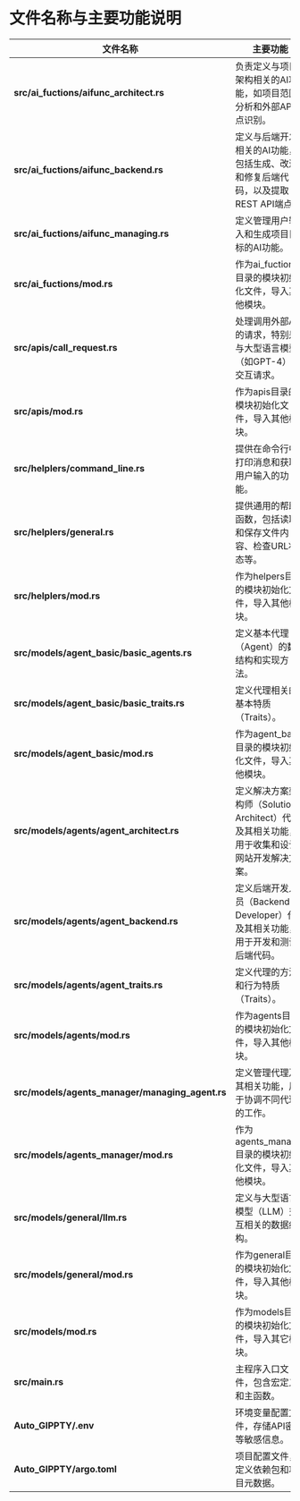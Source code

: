 # 文件名称与主要功能说明

| 文件名称 | 主要功能 |
| -------- | -------- |
| **src/ai_fuctions/aifunc_architect.rs** | 负责定义与项目架构相关的AI功能，如项目范围分析和外部API端点识别。 |
| **src/ai_fuctions/aifunc_backend.rs** | 定义与后端开发相关的AI功能，包括生成、改进和修复后端代码，以及提取REST API端点。 |
| **src/ai_fuctions/aifunc_managing.rs** | 定义管理用户输入和生成项目目标的AI功能。 |
| **src/ai_fuctions/mod.rs** | 作为ai_fuctions目录的模块初始化文件，导入其他模块。 |
| **src/apis/call_request.rs** | 处理调用外部API的请求，特别是与大型语言模型（如GPT-4）的交互请求。 |
| **src/apis/mod.rs** | 作为apis目录的模块初始化文件，导入其他模块。 |
| **src/helplers/command_line.rs** | 提供在命令行中打印消息和获取用户输入的功能。 |
| **src/helplers/general.rs** | 提供通用的帮助函数，包括读取和保存文件内容、检查URL状态等。 |
| **src/helplers/mod.rs** | 作为helpers目录的模块初始化文件，导入其他模块。 |
| **src/models/agent_basic/basic_agents.rs** | 定义基本代理（Agent）的数据结构和实现方法。 |
| **src/models/agent_basic/basic_traits.rs** | 定义代理相关的基本特质（Traits）。 |
| **src/models/agent_basic/mod.rs** | 作为agent_basic目录的模块初始化文件，导入其他模块。 |
| **src/models/agents/agent_architect.rs** | 定义解决方案架构师（Solutions Architect）代理及其相关功能，用于收集和设计网站开发解决方案。 |
| **src/models/agents/agent_backend.rs** | 定义后端开发人员（Backend Developer）代理及其相关功能，用于开发和测试后端代码。 |
| **src/models/agents/agent_traits.rs** | 定义代理的方法和行为特质（Traits）。 |
| **src/models/agents/mod.rs** | 作为agents目录的模块初始化文件，导入其他模块。 |
| **src/models/agents_manager/managing_agent.rs** | 定义管理代理及其相关功能，用于协调不同代理的工作。 |
| **src/models/agents_manager/mod.rs** | 作为agents_manager目录的模块初始化文件，导入其他模块。 |
| **src/models/general/llm.rs** | 定义与大型语言模型（LLM）交互相关的数据结构。 |
| **src/models/general/mod.rs** | 作为general目录的模块初始化文件，导入其他模块。 |
| **src/models/mod.rs** | 作为models目录的模块初始化文件，导入其它模块。 |
| **src/main.rs** | 主程序入口文件，包含宏定义和主函数。 |
| **Auto_GIPPTY/.env** | 环境变量配置文件，存储API密钥等敏感信息。 |
| **Auto_GIPPTY/argo.toml** | 项目配置文件，定义依赖包和项目元数据。 |